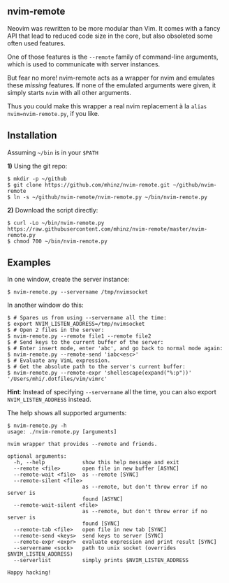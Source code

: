 nvim-remote
-----------

Neovim was rewritten to be more modular than Vim. It comes with a fancy API that
lead to reduced code size in the core, but also obsoleted some often used
features.

One of those features is the `--remote` family of command-line arguments, which
is used to communicate with server instances.

But fear no more! nvim-remote acts as a wrapper for nvim and emulates these
*missing* features. If none of the emulated arguments were given, it simply
starts `nvim` with all other arguments.

Thus you could make this wrapper a real nvim replacement à la `alias
nvim=nvim-remote.py`, if you like.

Installation
------------

Assuming `~/bin` is in your `$PATH`

**1)** Using the git repo:
```
$ mkdir -p ~/github
$ git clone https://github.com/mhinz/nvim-remote.git ~/github/nvim-remote
$ ln -s ~/github/nvim-remote/nvim-remote.py ~/bin/nvim-remote.py
```

**2)** Download the script directly:
```
$ curl -Lo ~/bin/nvim-remote.py https://raw.githubusercontent.com/mhinz/nvim-remote/master/nvim-remote.py
$ chmod 700 ~/bin/nvim-remote.py
```

Examples
---------

In one window, create the server instance:
```
$ nvim-remote.py --servername /tmp/nvimsocket
```
In another window do this:
```shell
$ # Spares us from using --servername all the time:
$ export NVIM_LISTEN_ADDRESS=/tmp/nvimsocket
$ # Open 2 files in the server:
$ nvim-remote.py --remote file1 --remote file2
$ # Send keys to the current buffer of the server:
$ # Enter insert mode, enter 'abc', and go back to normal mode again:
$ nvim-remote.py --remote-send 'iabc<esc>'
$ # Evaluate any VimL expression.
$ # Get the absolute path to the server's current buffer:
$ nvim-remote.py --remote-expr 'shellescape(expand("%:p"))'
'/Users/mhi/.dotfiles/vim/vimrc'
```

**Hint**: Instead of specifying `--servername` all the time, you can also export
`NVIM_LISTEN_ADDRESS` instead.

The help shows all supported arguments:
```
$ nvim-remote.py -h
usage: ./nvim-remote.py [arguments]

nvim wrapper that provides --remote and friends.

optional arguments:
  -h, --help            show this help message and exit
  --remote <file>       open file in new buffer [ASYNC]
  --remote-wait <file>  as --remote [SYNC]
  --remote-silent <file>
                        as --remote, but don't throw error if no server is
                        found [ASYNC]
  --remote-wait-silent <file>
                        as --remote, but don't throw error if no server is
                        found [SYNC]
  --remote-tab <file>   open file in new tab [SYNC]
  --remote-send <keys>  send keys to server [SYNC]
  --remote-expr <expr>  evaluate expression and print result [SYNC]
  --servername <sock>   path to unix socket (overrides $NVIM_LISTEN_ADDRESS)
  --serverlist          simply prints $NVIM_LISTEN_ADDRESS

Happy hacking!
```

